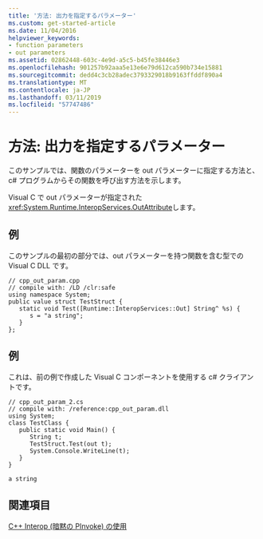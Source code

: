 ```yaml
---
title: '方法: 出力を指定するパラメーター'
ms.custom: get-started-article
ms.date: 11/04/2016
helpviewer_keywords:
- function parameters
- out parameters
ms.assetid: 02862448-603c-4e9d-a5c5-b45fe38446e3
ms.openlocfilehash: 901257b92aaa5e13e6e79d612ca590b734e15881
ms.sourcegitcommit: dedd4c3cb28adec3793329018b9163ffddf890a4
ms.translationtype: MT
ms.contentlocale: ja-JP
ms.lasthandoff: 03/11/2019
ms.locfileid: "57747486"
---
```

# <a name="how-to-specify-an-out-parameter"></a>方法: 出力を指定するパラメーター

このサンプルでは、関数のパラメーターを out パラメーターに指定する方法と、c# プログラムからその関数を呼び出す方法を示します。

Visual C で out パラメーターが指定された<xref:System.Runtime.InteropServices.OutAttribute>します。

## <a name="example"></a>例

このサンプルの最初の部分では、out パラメーターを持つ関数を含む型での Visual C DLL です。

```
// cpp_out_param.cpp
// compile with: /LD /clr:safe
using namespace System;
public value struct TestStruct {
   static void Test([Runtime::InteropServices::Out] String^ %s) {
      s = "a string";
   }
};
```

## <a name="example"></a>例

これは、前の例で作成した Visual C コンポーネントを使用する c# クライアントです。

```
// cpp_out_param_2.cs
// compile with: /reference:cpp_out_param.dll
using System;
class TestClass {
   public static void Main() {
      String t;
      TestStruct.Test(out t);
      System.Console.WriteLine(t);
   }
}
```

```Output
a string
```

## <a name="see-also"></a>関連項目

[C++ Interop (暗黙の PInvoke) の使用](../dotnet/using-cpp-interop-implicit-pinvoke.md)
